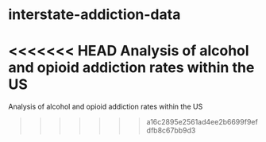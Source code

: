 # interstate-addiction-data
<<<<<<< HEAD
Analysis of alcohol and opioid addiction rates within the US
=======
Analysis of alcohol and opioid addiction rates within the US

>>>>>>> a16c2895e2561ad4ee2b6699f9efdfb8c67bb9d3
